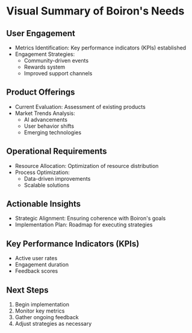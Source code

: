 # Visual Summary of Boiron's Needs

## User Engagement
- Metrics Identification: Key performance indicators (KPIs) established
- Engagement Strategies:
  - Community-driven events
  - Rewards system
  - Improved support channels

## Product Offerings
- Current Evaluation: Assessment of existing products
- Market Trends Analysis:
  - AI advancements
  - User behavior shifts
  - Emerging technologies

## Operational Requirements
- Resource Allocation: Optimization of resource distribution
- Process Optimization:
  - Data-driven improvements
  - Scalable solutions

## Actionable Insights
- Strategic Alignment: Ensuring coherence with Boiron's goals
- Implementation Plan: Roadmap for executing strategies

## Key Performance Indicators (KPIs)
- Active user rates
- Engagement duration
- Feedback scores

## Next Steps
1. Begin implementation
2. Monitor key metrics
3. Gather ongoing feedback
4. Adjust strategies as necessary